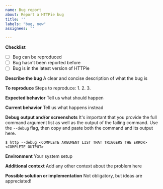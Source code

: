 ```yaml
---
name: Bug report
about: Report a HTTPie bug
title: ''
labels: "bug, new"
assignees: ''

---
```


**Checklist**

- [ ] Bug can be reproduced
- [ ] Bug hasn't been reported before
- [ ] Bug is in the latest version of HTTPie

**Describe the bug**
A clear and concise description of what the bug is

**To reproduce**
Steps to reproduce:
1.
2.
3.

**Expected behavior**
Tell us what should happen

**Current behavior**
Tell us what happens instead

**Debug output and/or screenshots**
It's important that you provide the full command argument list as well as the output of the failing command. Use the `--debug` flag, then copy and paste both the command and its output here.

```
$ http --debug <COMPLETE ARGUMENT LIST THAT TRIGGERS THE ERROR>
<COMPLETE OUTPUT>
```

**Environment**
Your system setup

**Additional context**
Add any other context about the problem here

**Possible solution or implementation**
Not obligatory, but ideas are appreciated!
